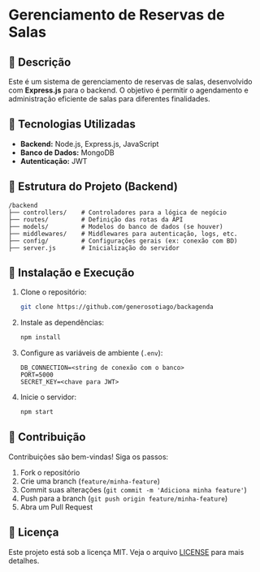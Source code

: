# Gerenciamento de Reservas de Salas



## 📌 Descrição
Este é um sistema de gerenciamento de reservas de salas, desenvolvido com **Express.js** para o backend. O objetivo é permitir o agendamento e administração eficiente de salas para diferentes finalidades.

## 🚀 Tecnologias Utilizadas
- **Backend:** Node.js, Express.js, JavaScript
- **Banco de Dados:** MongoDB
- **Autenticação:** JWT

## 📁 Estrutura do Projeto (Backend)
```
/backend
├── controllers/    # Controladores para a lógica de negócio
├── routes/         # Definição das rotas da API
├── models/         # Modelos do banco de dados (se houver)
├── middlewares/    # Middlewares para autenticação, logs, etc.
├── config/         # Configurações gerais (ex: conexão com BD)
├── server.js       # Inicialização do servidor
```
## 📌 Instalação e Execução
1. Clone o repositório:
   ```bash
   git clone https://github.com/generosotiago/backagenda
   ```

2. Instale as dependências:
   ```bash
   npm install
   ```

3. Configure as variáveis de ambiente (`.env`):
   ```
   DB_CONNECTION=<string de conexão com o banco>
   PORT=5000
   SECRET_KEY=<chave para JWT>
   ```

4. Inicie o servidor:
   ```bash
   npm start
   ```

## 📌 Contribuição
Contribuições são bem-vindas! Siga os passos:
1. Fork o repositório
2. Crie uma branch (`feature/minha-feature`)
3. Commit suas alterações (`git commit -m 'Adiciona minha feature'`)
4. Push para a branch (`git push origin feature/minha-feature`)
5. Abra um Pull Request

## 📜 Licença
Este projeto está sob a licença MIT. Veja o arquivo [LICENSE](LICENSE) para mais detalhes.


